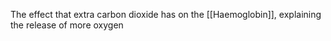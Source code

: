 The effect that extra carbon dioxide has on the [[Haemoglobin]], explaining the release of more oxygen
